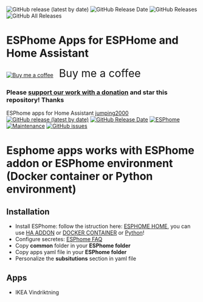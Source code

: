 ![GitHub release (latest by date)](https://img.shields.io/github/v/release/jumping2000/esphome?style=for-the-badge) ![GitHub Release Date](https://img.shields.io/github/release-date/jumping2000/esphome?style=for-the-badge) ![GitHub Releases](https://img.shields.io/github/downloads/jumping2000/esphome/latest/total?color=purple&label=%20release%20Downloads&style=for-the-badge) ![GitHub All Releases](https://img.shields.io/github/downloads/jumping2000/esphome/total?color=orange&label=Total%20downloads&style=for-the-badge)

# ESPhome Apps for ESPHome and Home Assistant
[![Buy me a coffee](https://cdn.buymeacoffee.com/buttons/bmc-new-btn-logo.svg)](https://www.buymeacoffee.com/jumping)<span style="margin-left:15px;font-size:28px !important;">Buy me a coffee</span></a>

### Please [support our work with a donation](https://paypal.me/hassiohelp) and star this repository! Thanks

ESPhome apps for Home Assistant [jumping2000](https://github.com/jumping2000/esphome/commits?author=jumping2000)<br>
[![GitHub release (latest by date)](https://img.shields.io/github/v/release/jumping2000/esphome)](https://github.com/jumping2000/esphome/releases)
[![GitHub Release Date](https://img.shields.io/github/release-date/jumping2000/esphome)](https://github.com/jumping2000/esphome/releases)
[![ESPhome][img-esphome]][link-esphome]
[![Maintenance](https://img.shields.io/badge/Maintained%3F-Yes-brightgreen.svg)](https://https://github.com/jumping2000/esphome/graphs/commit-activity)
[![GitHub issues](https://img.shields.io/github/issues/jumping2000/notifier)](https://github.com/jumping2000/esphome/issues)

# Esphome apps works with ESPhome addon or ESPhome environment (Docker container or Python environment)

## Installation
- Install ESPhome: follow the istruction here: [ESPHOME HOME](https://esphome.io), you can use [HA ADDON](https://github.com/esphome/home-assistant-addon) or [DOCKER CONTAINER](https://hub.docker.com/r/esphome/esphome) or [Python](https://esphome.io/guides/installing_esphome.html)!
- Configure secretes: [ESPhome FAQ](https://esphome.io/guides/faq.html)
- Copy **common** folder in your **ESPhome folder**
- Copy apps yaml file in your **ESPhome folder**
- Personalize the **subsitutions** section in yaml file

## Apps
-  IKEA Vindriktning

[img-hassio]:https://img.shields.io/badge/config_for-Hass.io-53c1f1.svg
[img-esphome]:https://img.shields.io/badge/config_for-esphome.io-53c1f1.svg

[link-hassio]:https://home-assistant.io/hassio/
[link-esphome]:https://esphome.io/
